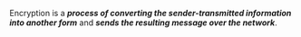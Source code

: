 Encryption is a ***process of converting the sender-transmitted information into another form*** and ***sends the resulting message over the network***.
